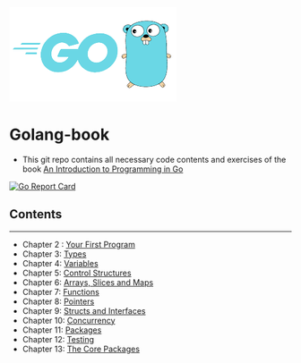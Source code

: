 
![go-img](/images/header.png)
# Golang-book

- This git repo contains all necessary code contents and exercises of the book [An Introduction to Programming in Go](https://www.golang-book.com/books/intro)
  
[![Go Report Card](https://goreportcard.com/badge/github.com/pkbhowmick/golang-book)](https://goreportcard.com/report/github.com/pkbhowmick/golang-book)  

## Contents

--- 
- Chapter 2 : [Your First Program](https://github.com/pkbhowmick/golang-book/tree/master/chapter2)
- Chapter 3: [Types](https://github.com/pkbhowmick/golang-book/tree/master/chapter3)
- Chapter 4: [Variables](https://github.com/pkbhowmick/golang-book/tree/master/chapter4)
- Chapter 5: [Control Structures](https://github.com/pkbhowmick/golang-book/tree/master/chapter5)
- Chapter 6: [Arrays, Slices and Maps](https://github.com/pkbhowmick/golang-book/tree/master/chapter6)
- Chapter 7: [Functions](https://github.com/pkbhowmick/golang-book/tree/master/chapter7)
- Chapter 8: [Pointers](https://github.com/pkbhowmick/golang-book/tree/master/chapter8)
- Chapter 9: [Structs and Interfaces](https://github.com/pkbhowmick/golang-book/tree/master/chapter9)
- Chapter 10: [Concurrency](https://github.com/pkbhowmick/golang-book/tree/master/chapter10)
- Chapter 11: [Packages](https://github.com/pkbhowmick/golang-book/tree/master/chapter11)
- Chapter 12: [Testing](https://github.com/pkbhowmick/golang-book/tree/master/chapter11)
- Chapter 13: [The Core Packages](https://github.com/pkbhowmick/golang-book/tree/master/chapter13)
